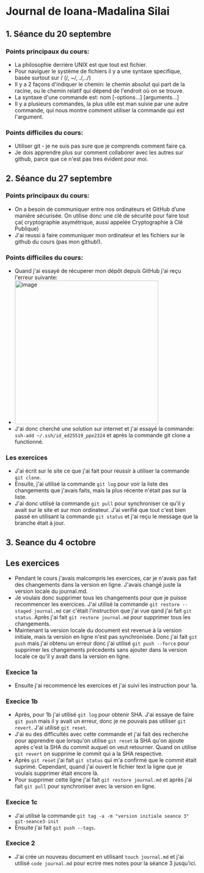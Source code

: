 # Journal de Ioana-Madalina Silai
## 1. Séance du 20 septembre 

### Points principaux du cours:
* La philosophie derrière UNIX est que tout est fichier.
* Pour naviguer le système de fichiers il y a une syntaxe specifique, basée surtout sur / (/, ~/, ./,../)
* Il y a 2 façons d'indiquer le chemin: le chemin absolut qui part de la racine, ou le chemin relatif qui dépend de l'endroit où on se trouve.
* La syntaxe d'une commande est: nom [-options…] [arguments…]
* Il y a plusieurs commandes, la plus utile est man suivie par une autre commande, qui nous montre comment utiliser la commande qui est l'argument.

### Points difficiles du cours:

* Utiliser git - je ne suis pas sure que je comprends comment faire ça.
* Je dois apprendre plus sur comment collaborer avec les autres sur github, parce que ce n'est pas tres évident pour moi.

## 2. Séance du 27 septembre

### Points principaux du cours:
* On a besoin de communiquer entre nos ordinateurs et GitHub d’une manière sécurisée. On utilise donc une clé de sécurité pour faire tout ça( cryptographie asymétrique, aussi appelée Cryptographie à Clé Publique)
* J'ai reussi à faire communiquer mon ordinateur et les fichiers sur le github du cours (pas mon github!). 
### Points difficiles du cours:
* Quand j'ai essayé de récuperer mon dépôt depuis GitHub j'ai reçu l'erreur suivante:
* <img width="375" alt="image" src="https://github.com/ims510/PPE1-2023/assets/113267498/5015fdda-32ad-4101-bf7b-36a4d304d4e2">
* J'ai donc cherché une solution sur internet et j'ai essayé la commande: `ssh-add ~/.ssh/id_ed25519_ppe2324` et après la commande git clone a functionné. 
### Les exercices
* J'ai écrit sur le site ce que j'ai fait pour reussir à utiliser la commande `git clone`.
* Ensuite, j'ai utilisé la commande `git log` pour voir la liste des changements que j'avais faits, mais la plus récente n'était pas sur la liste.
* J'ai donc utilisé la commande `git pull` pour synchroniser ce qu'il y avait sur le site et sur mon ordinateur. J'ai verifié que tout c'est bien passé en utilisant la commande `git status` et j'ai reçu le message que la branche était à jour.

## 3. Seance du 4 octobre

## Les exercices
- Pendant le cours j'avais malcompris les exercices, car je n'avais pas fait des changements dans la version en ligne. J'avais changé juste la version locale du journal.md. 
- Je voulais donc supprimer tous les changements pour que je puisse recommencer les exercices. J'ai utilisé la commande `git restore --staged journal.md` car c'était l'instruction que j'ai vue qand j'ai fait `git status`. Après j'ai fait `git restore journal.md` pour supprimer tous les changements.
- Maintenant la version locale du document est revenue à la version initiale, mais la version en ligne n'est pas synchronisée. Donc j'ai fait `git push` mais j'ai obtenu un erreur donc j'ai utilisé `git push --force` pour supprimer les changements précedents sans ajouter dans la version locale ce qu'il y avait dans la version en ligne.
### Execice 1a
- Ensuite j'ai recommencé les exercices et j'ai suivi les instruction pour 1a.
### Execice 1b
- Après, pour 1b j'ai utilisé `git log` pour obtenir SHA. J'ai essaye de faire `git push` mais il y avait un erreur, donc je ne pouvais pas utiliser `git revert`. J'ai utilisé `git reset`.
- J'ai eu des difficultés avec cette commande et j'ai fait des recherche pour apprendre que lorsqu'on utilise `git reset` la SHA qu'on ajoute après c'est la SHA du commit auquel on veut retourner. Quand on utilise `git revert` on supprime le commit qui a la SHA respective. 
- Après `git reset` j'ai fait `git status` qui m'a confirmé que le commit était suprimé. Cependant, quand j'ai ouvert le fichier text la ligne que je voulais supprimer était encore là. 
- Pour supprimer cette ligne j'ai fait `git restore journal.md` et après j'ai fait `git pull` pour synchroniser avec la version en ligne.
### Execice 1c
- J'ai utilisé la commande `git tag -a -m "version initiale seance 3" git-seance3-init`
- Ensuite j'ai fait `git push --tags`.

### Execice 2
- J'ai crée un nouveau document en utilisant `touch journal.md` et j'ai utilisé `code journal.md` pour ecrire mes notes pour la séance 3 jusqu'ici. 